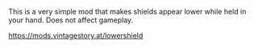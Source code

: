   

This is a very simple mod that makes shields appear lower while held in your hand. Does not affect gameplay.

https://mods.vintagestory.at/lowershield
